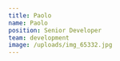 ```yaml
---
title: Paolo
name: Paolo
position: Senior Developer
team: development
image: /uploads/img_65332.jpg
---
```

